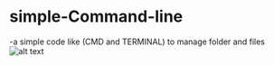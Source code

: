 # simple-Command-line
-a simple code like (CMD and TERMINAL) to manage folder and files
![alt text](https://user-images.githubusercontent.com/43656863/46635573-37957300-cb55-11e8-96b2-4f90013f4a9e.png)


